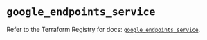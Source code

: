 # `google_endpoints_service`

Refer to the Terraform Registry for docs: [`google_endpoints_service`](https://registry.terraform.io/providers/hashicorp/google-beta/5.29.1/docs/resources/google_endpoints_service).
